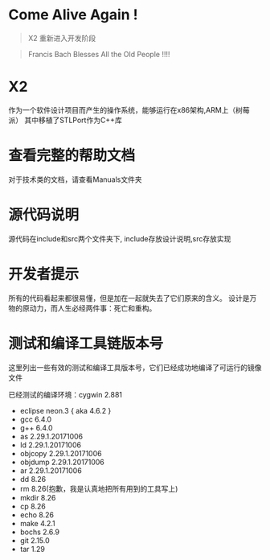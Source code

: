# Come Alive Again !
> X2 重新进入开发阶段

> Francis Bach Blesses All the Old People !!!!

# X2
作为一个软件设计项目而产生的操作系统，能够运行在x86架构,ARM上（树莓派）
其中移植了STLPort作为C++库

# 查看完整的帮助文档
对于技术类的文档，请查看Manuals文件夹


# 源代码说明
源代码在include和src两个文件夹下, include存放设计说明,src存放实现

# 开发者提示
所有的代码看起来都很易懂，但是加在一起就失去了它们原来的含义。
设计是万物的原动力，而人生必经两件事：死亡和重构。


# 测试和编译工具链版本号
这里列出一些有效的测试和编译工具版本号，它们已经成功地编译了可运行的镜像文件

已经测试的编译环境：cygwin 2.881

- eclipse	neon.3 { aka 4.6.2 }
- gcc	6.4.0
- g++	6.4.0
- as	2.29.1.20171006
- ld	2.29.1.20171006
- objcopy	2.29.1.20171006
- objdump	2.29.1.20171006
- ar	2.29.1.20171006
- dd	8.26
- rm	8.26(抱歉，我是认真地把所有用到的工具写上)
- mkdir	8.26
- cp	8.26
- echo	8.26
- make	4.2.1
- bochs	2.6.9
- git	2.15.0
- tar	1.29

